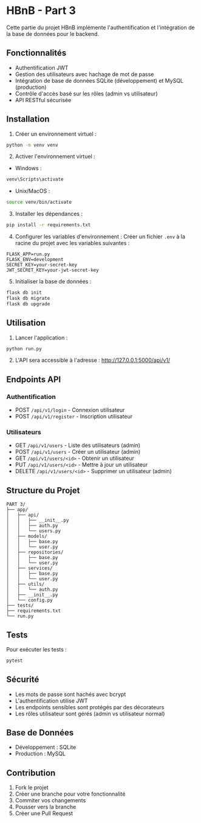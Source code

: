 # HBnB - Part 3

Cette partie du projet HBnB implémente l'authentification et l'intégration de la base de données pour le backend.

## Fonctionnalités

- Authentification JWT
- Gestion des utilisateurs avec hachage de mot de passe
- Intégration de base de données SQLite (développement) et MySQL (production)
- Contrôle d'accès basé sur les rôles (admin vs utilisateur)
- API RESTful sécurisée

## Installation

1. Créer un environnement virtuel :
```bash
python -m venv venv
```

2. Activer l'environnement virtuel :
- Windows :
```bash
venv\Scripts\activate
```
- Unix/MacOS :
```bash
source venv/bin/activate
```

3. Installer les dépendances :
```bash
pip install -r requirements.txt
```

4. Configurer les variables d'environnement :
Créer un fichier `.env` à la racine du projet avec les variables suivantes :
```
FLASK_APP=run.py
FLASK_ENV=development
SECRET_KEY=your-secret-key
JWT_SECRET_KEY=your-jwt-secret-key
```

5. Initialiser la base de données :
```bash
flask db init
flask db migrate
flask db upgrade
```

## Utilisation

1. Lancer l'application :
```bash
python run.py
```

2. L'API sera accessible à l'adresse : http://127.0.0.1:5000/api/v1/

## Endpoints API

### Authentification
- POST `/api/v1/login` - Connexion utilisateur
- POST `/api/v1/register` - Inscription utilisateur

### Utilisateurs
- GET `/api/v1/users` - Liste des utilisateurs (admin)
- POST `/api/v1/users` - Créer un utilisateur (admin)
- GET `/api/v1/users/<id>` - Obtenir un utilisateur
- PUT `/api/v1/users/<id>` - Mettre à jour un utilisateur
- DELETE `/api/v1/users/<id>` - Supprimer un utilisateur (admin)

## Structure du Projet

```
PART 3/
├── app/
│   ├── api/
│   │   ├── __init__.py
│   │   ├── auth.py
│   │   └── users.py
│   ├── models/
│   │   ├── base.py
│   │   └── user.py
│   ├── repositories/
│   │   ├── base.py
│   │   └── user.py
│   ├── services/
│   │   ├── base.py
│   │   └── user.py
│   ├── utils/
│   │   └── auth.py
│   ├── __init__.py
│   └── config.py
├── tests/
├── requirements.txt
└── run.py
```

## Tests

Pour exécuter les tests :
```bash
pytest
```

## Sécurité

- Les mots de passe sont hachés avec bcrypt
- L'authentification utilise JWT
- Les endpoints sensibles sont protégés par des décorateurs
- Les rôles utilisateur sont gérés (admin vs utilisateur normal)

## Base de Données

- Développement : SQLite
- Production : MySQL

## Contribution

1. Fork le projet
2. Créer une branche pour votre fonctionnalité
3. Commiter vos changements
4. Pousser vers la branche
5. Créer une Pull Request 